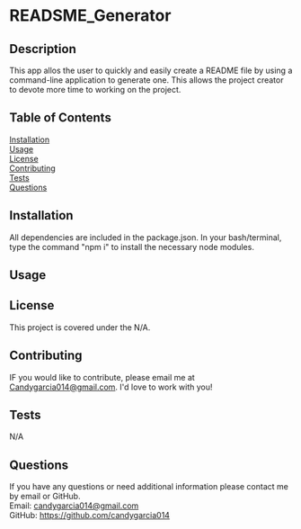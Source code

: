 # READSME_Generator
## Description
This app allos the user to quickly and easily create a README file by using a command-line application to generate one. This allows the project creator to devote more time to working on the project. 
## Table of Contents
[Installation](#Installation)
<br>
[Usage](#Usage)
<br>
[License](#License)
<br>
[Contributing](#Contributing)
<br>
[Tests](#Tests)
<br>
[Questions](#Questions)

## Installation
All dependencies are included in the package.json. In your bash/terminal, type  the command "npm i" to install the necessary node modules.

## Usage


## License
This project is covered under the N/A.

## Contributing
IF you would like to contribute, please email me at Candygarcia014@gmail.com. I'd love to work with you! 

## Tests
N/A

## Questions
If you have any questions or need additional information please contact me by email or GitHub.
<br>
Email: candygarcia014@gmail.com
<br>
GitHub: https://github.com/candygarcia014